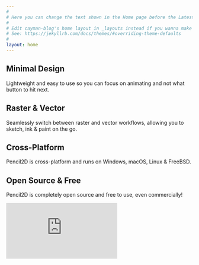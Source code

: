 ```yaml
---
#
# Here you can change the text shown in the Home page before the Latest Posts section.
#
# Edit cayman-blog's home layout in _layouts instead if you wanna make some changes
# See: https://jekyllrb.com/docs/themes/#overriding-theme-defaults
#
layout: home
---
```


<div class="tiles">
  <div class="tile">
    <h2>Minimal Design</h2>
    <p>Lightweight and easy to use so you can focus on animating and not what button to hit next.</p>
  </div>
  <div class="tile">
    <h2>Raster & Vector</h2>
    <p>Seamlessly switch between raster and vector workflows, allowing you to sketch, ink & paint on the go.</p>
  </div>
  <div class="tile">
    <h2>Cross-Platform</h2>
    <p>Pencil2D is cross-platform and runs on Windows, macOS, Linux & FreeBSD.</p>
  </div>
  <div class="tile">
    <h2>Open Source & Free</h2>
    <p>Pencil2D is completely open source and free to use, even commercially!</p>
  </div>
  <div style="clear:both"></div>
</div>

<div style="">
<iframe class="showreel" src="https://www.youtube.com/embed/ma52j9B1kEM" frameborder="0" gesture="media" allow="encrypted-media" allowfullscreen></iframe>
</div>
